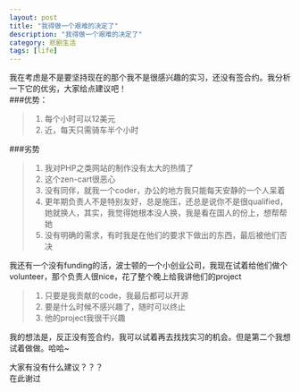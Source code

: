 ```yaml
---
layout: post
title: "我得做一个艰难的决定了"
description: "我得做一个艰难的决定了"
category: 悲剧生活
tags: [life]
---
```


我在考虑是不是要坚持现在的那个我不是很感兴趣的实习，还没有签合约。我分析一下它的优劣，大家给点建议吧！    
###优势：
>1. 每个小时可以12美元    
>2. 近，每天只需骑车半个小时   

###劣势
>1. 我对PHP之类网站的制作没有太大的热情了     
>2. 这个zen-cart很恶心
>3. 没有同伴，就我一个coder，办公的地方我只能每天安静的一个人呆着
>4. 更年期负责人不是特别友好，总是施压，还总是说你不是很qualified，她就换人，其实，我觉得她根本没人换，我是看在国人的份上，想帮帮她      
>5. 没有明确的需求，有时我是在他们的要求下做出的东西，最后被他们否决

我还有一个没有funding的活，波士顿的一个小创业公司，我现在试着给他们做个volunteer，那个负责人很nice，花了整个晚上给我讲他们的project
>1. 只要是我贡献的code，我最后都可以开源    
>2. 要是什么时候不感兴趣了，随时可以终止   
>3. 他的project我很干兴趣

我的想法是，反正没有签合约，我可以试着再去找找实习的机会。但是第二个我想试着做做。哈哈~

大家有没有什么建议？？？    
在此谢过

